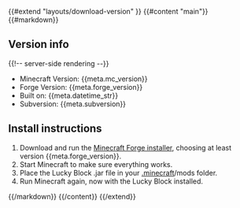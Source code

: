 {{#extend "layouts/download-version" }}
{{#content "main"}}
{{#markdown}}

## Version info

{{!-- server-side rendering --}}
-   Minecraft Version: \{{meta.mc_version}}
-   Forge Version: \{{meta.forge_version}}
-   Built on: \{{meta.datetime_str}}
-   Subversion: \{{meta.subversion}}

## Install instructions

1. Download and run the <a href="http://files.minecraftforge.net/maven/net/minecraftforge/forge/index_{{meta.mc_version}}.html">Minecraft Forge installer</a>, choosing at least version \{{meta.forge_version}}.
2. Start Minecraft to make sure everything works.
3. Place the Lucky Block .jar file in your <a href="https://minecraft.gamepedia.com/.minecraft">.minecraft</a>/mods folder.
4. Run Minecraft again, now with the Lucky Block installed.

{{/markdown}}
{{/content}}
{{/extend}}

